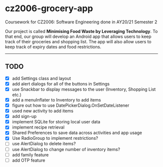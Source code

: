 # cz2006-grocery-app
Coursework for CZ2006: Software Engineering done in AY20/21 Semester 2

Our project is called **Minimising Food Waste by Leveraging Technology**. To that end, our group will develop an Android app that allows users to keep track of their groceries and shopping list. The app will also allow users to keep track of expiry dates and food restrictions.

---

## TODO
- [x] add Settings class and layout
- [x] add alert dialogs for all of the buttons in Settings
- [x] use Snackbar to display messages to the user (Inventory, Shopping List etc.)
- [x] add a menuInflater to Inventory to add items
- [x] figure out how to use DatePickerDialog.OnSetDateListener
- [x] used new activity to add items 
- [x] add sign-up
- [x] implement SQLite for storing local user data
- [x] implement recipe retrieval
- [x] Shared Preferences to save data across activities and app usage
- [x] Use RadioGroup to implement restrictions?
- [ ] use AlertDialog to delete items?
- [ ] use AlertDialog to change number of inventory items?
- [ ] add family feature
- [ ] add OTP feature
